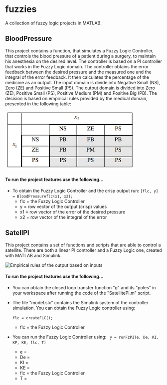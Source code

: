 # fuzzies
A collection of fuzzy logic projects in MATLAB.

## BloodPressure
This project contains a function, that simulates a Fuzzy Logic Controller, that controls the blood pressure of a patient during a surgery, to maintain his anesthesia on the desired level. The controller is based on a PI controller that works in the Fuzzy Logic domain. The controller obtains the error feedback between the desired pressure and the measured one and the integral of the error feedback. It then calculates the percentage of the medicine as an output. The input domain is divide into Negative Small (NS), Zero (ZE) and Positive Small (PS). The output domain is divided into Zero (ZE), Positive Small (PS), Positive Medium (PM) and Positive Big (PB). The decision is based on empirical rules provided by the medical domain, presented in the following table:

![Empirical rules of the output based on inputs](https://github.com/bronzeRaf/fuzzies/blob/main/bloodPressure/resources/rules.PNG)

#### To run the project features use the following...
- To obtain the Fuzzy Logic Controller and the crisp output run:
``` [flc, y] = BloodPressureflc(x1, x2); ```
	- flc = the Fuzzy Logic Controller
	- y = row vector of the output (crisp) values
	- x1 = row vector of the error of the desired pressure
	- x2 = row vector of the integral of the error

## SatellPI
This project contains a set of functions and scripts that are able to control a satellite. There are both a linear PI controller and a Fuzzy Logic one, created with MATLAB and Simulink.

![Empirical rules of the output based on inputs](https://github.com/bronzeRaf/fuzzies/blob/main/satellPI/resources/rules.PNG)

#### To run the project features use the following...
- You can obtain the closed loop transfer function "g" and its "poles" in your workspace after running the code of the "SatellitePI.m" script.

- The file "model.slx" contains the Simulink system of the controller simulation. You can obtain the Fuzzy Logic controller using:

	``` flc = createFLC(); ```
	- flc = the Fuzzy Logic Controller

- You can run the Fuzzy Logic Controller using:
``` y = runFzPI(e, De, KI, KP, KE, flc, T)```
	- e = 
	- De = 
	- KI =
	- KE = 
	- flc = the Fuzzy Logic Controller
	- T = 


